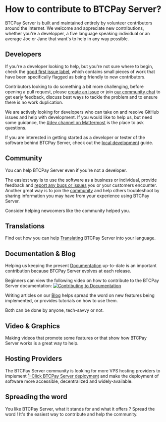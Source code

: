 # How to contribute to BTCPay Server?

BTCPay Server is built and maintained entirely by volunteer contributors around the internet.
We welcome and appreciate new contributions, whether you're a developper, a five language speaking individual or an average Joe or Jane that want's to help in any way possible.


## Developers

If you're a developer looking to help, but you're not sure where to begin, check the [good first issue label](https://github.com/btcpayserver/btcpayserver/issues?q=is%3Aissue+is%3Aopen+label%3A%22good+first+issue%22), which contains small pieces of work that have been specifically flagged as being friendly to new contributors.

Contributors looking to do something a bit more challenging, before opening a pull request, please [create an issue](https://github.com/btcpayserver/btcpayserver/issues/new/choose) or join [our community chat](https://chat.btcpayserver.org/) to get early feedback, discuss best ways to tackle the problem and to ensure there is no work duplication.

We are actively looking for developers who can take on and resolve GitHub issues and help with development. If you would like to help us, but need some guidance, the [#dev channel on Mattermost](https://chat.btcpayserver.org/btcpayserver/channels/dev) is the place to ask questions.

If you are interested in getting started as a developer or tester of the software behind BTCPay Server, check out the [local development](./LocalDevelopment.md) guide.

## Community

You can help BTCPay Server even if you're not a developer.

The easiest way is to use the software as a business or individual, provide feedback and [report any bugs or issues](https://github.com/btcpayserver/btcpayserver/issues) you or your customers encounter. Another great way is to join the [community](./Community.md) and help others troubleshoot by sharing information you may have from your experience using BTCPay Server.

Consider helping newcomers like the community helped you.

## Translations

Find out how you can help [Translating](./Translate.md) BTCPay Server into your language.

## Documentation & Blog

Helping us keeping the present [Documentation](https://github.com/btcpayserver/btcpayserver-doc) up-to-date is an important contribution because BTCPay Server evolves at each release.

Beginners can view the following video on how to contribute to the BTCPay Server documentation:
[![Contributing to Documentation](https://img.youtube.com/vi/bSDROcdSSWw/mqdefault.jpg)](https://www.youtube.com/watch?v=bSDROcdSSWw "How to contribute to BTCPay Server documentation")

Writing articles on our [Blog](http://blog.btcpayserver.org) helps spread the word on new features being implemented, or provides tutorials on how to use them.

Both can be done by anyone, tech-savvy or not.

## Video & Graphics

Making videos that promote some features or that show how BTCPay Server works is a great way to help.

## Hosting Providers

The BTCPay Server community is looking for more VPS hosting providers to implement [1-Click BTCPay Server deployment](./LunaNodeWebDeployment.md) and make the deployment of software more accessible, decentralized and widely-available.

## Spreading the word

You like BTCPay Server, what it stands for and what it offers ? Spread the word ! It's the easiest way to contribute and help the community.
